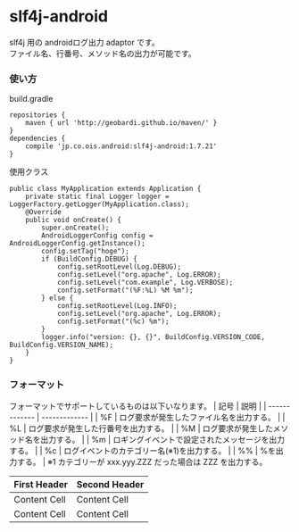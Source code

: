 # slf4j-android
slf4j 用の androidログ出力 adaptor です。  
ファイル名、行番号、メソッド名の出力が可能です。

### 使い方
build.gradle
```
repositories {
    maven { url 'http://geobardi.github.io/maven/' }
}
dependencies {
    compile 'jp.co.ois.android:slf4j-android:1.7.21'
}
```

使用クラス
```
public class MyApplication extends Application {
    private static final Logger logger = LoggerFactory.getLogger(MyApplication.class);
    @Override
    public void onCreate() {
        super.onCreate();
        AndroidLoggerConfig config = AndroidLoggerConfig.getInstance();
        config.setTag("hoge");
        if (BuildConfig.DEBUG) {
            config.setRootLevel(Log.DEBUG);
            config.setLevel("org.apache", Log.ERROR);
            config.setLevel("com.example", Log.VERBOSE);
            config.setFormat("(%F:%L) %M %m");
        } else {
            config.setRootLevel(Log.INFO);
            config.setLevel("org.apache", Log.ERROR);
            config.setFormat("(%c) %m");
        }
        logger.info("version: {}, {}", BuildConfig.VERSION_CODE, BuildConfig.VERSION_NAME);
    }
}
```

### フォーマット
フォーマットでサポートしているものは以下いなります。
| 記号  | 説明 |
| ------------- | ------------- |
| %F  | ログ要求が発生したファイル名を出力する。  |
| %L  | ログ要求が発生した行番号を出力する。  |
| %M  | ログ要求が発生したメソッド名を出力する。  |
| %m  | ロギングイベントで設定されたメッセージを出力する。  |
| %c  | ログイベントのカテゴリー名(※1)を出力する。  |
| %%  | %を出力する。 |
※1 カテゴリーが xxx.yyy.ZZZ だった場合は ZZZ を出力する。

| First Header  | Second Header |
| ------------- | ------------- |
| Content Cell  | Content Cell  |
| Content Cell  | Content Cell  |
